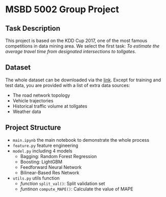 # MSBD 5002 Group Project

## Task Description

This project is based on the KDD Cup 2017, one of the most famous competitions in data mining area. We select the first task:  *To estimate the average travel time from designated intersections to tollgates*.

## Dataset

The whole dataset can be downloaded via the [link](https://wiki-1252789527.cos.ap-shanghai.myqcloud.com/article/MSBD5002-Project/data.zip). Except for training and test data, you are provided with a list of extra data sources:

* The road network topology
* Vehicle trajectories
* Historical traffic volume at tollgates
* Weather data

## Project Structure

* `main.ipynb` the main notebook to demonstrate the whole process
* `feature.py` feature engineering
* `model.py` including 4 models
  * Bagging: Random Forest Regression
  * Boosting: LightGBM
  * Feedforward Neural Network
  * Bilinear-Based Res Network
* `utils.py` utils function
  * *function* `split_val()`: Split validation set
  * *funtinon* `compute_MAPE()`: Calculate the value of MAPE 